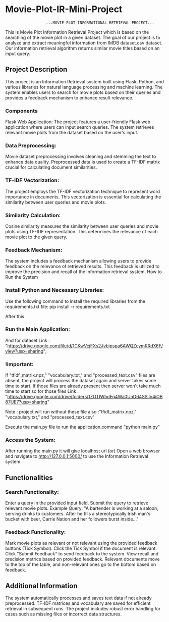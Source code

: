 # Movie-Plot-IR-Mini-Project

                      ...MOVIE PLOT INFORMATIONAL RETRIEVAL PROJECT...

This is Movie Plot Information Retrieval Project which is based on the searching of the movie plot in a given dataset.
The goal of our project is to analyze and extract meaningful information from IMDB dataset.csv dataset.
Our information retrieval algorithm returns similar movie titles based on an input query.

## Project Description

This project is an Information Retrieval system built using Flask, Python, and various libraries for natural language processing and machine learning. The system enables users to search for movie plots based on their queries and provides a feedback mechanism to enhance result relevance.

### Components

Flask Web Application:
The project features a user-friendly Flask web application where users can input search queries.
The system retrieves relevant movie plots from the dataset based on the user's input.

### Data Preprocessing:
Movie dataset preprocessing involves cleaning and stemming the text to enhance data quality.
Preprocessed data is used to create a TF-IDF matrix crucial for calculating document similarities.

### TF-IDF Vectorization:
The project employs the TF-IDF vectorization technique to represent word importance in documents.
This vectorization is essential for calculating the similarity between user queries and movie plots.

### Similarity Calculation:
Cosine similarity measures the similarity between user queries and movie plots using TF-IDF representation.
This determines the relevance of each movie plot to the given query.

### Feedback Mechanism:
The system includes a feedback mechanism allowing users to provide feedback on the relevance of retrieved results.
This feedback is utilized to improve the precision and recall of the information retrieval system.
How to Run the System

### Install Python and Necessary Libraries:

Use the following command to install the required libraries from the requirements.txt file:
pip install -r requirements.txt

After this 

### Run the Main Application:

And for dataset Link : "https://drive.google.com/file/d/1CKwVcjFXs2Jvbipspa6AWQZcymRRdX6F/view?usp=sharing";

### !important:
If "tfidf_matrix.npz," "vocabulary.txt," and "processed_text.csv" files are absent, the project will process the dataset again and server takes some time to start.
If those files are already present then server won't take much time to start
so for those files Link : "https://drive.google.com/drive/folders/1ZOTIWhdFp4Wa0UnD64SSlIn4iOB87UE7?usp=sharing"

Note : project will run without these file also :"tfidf_matrix.npz," "vocabulary.txt," and "processed_text.csv"

Execute the main.py file to run the application.command "python main.py"


### Access the System:

After running the main.py it will give localhost url
                     (or)
Open a web browser and navigate to http://127.0.0.1:5000/ to use the Information Retrieval system.

## Functionalities

### Search Functionality:
Enter a query in the provided input field.
Submit the query to retrieve relevant movie plots.
Example Query:
"A bartender is working at a saloon, serving drinks to customers. After he fills a stereotypically Irish man's bucket with beer, Carrie Nation and her followers burst inside..."

### Feedback Functionality:
Mark movie plots as relevant or not relevant using the provided feedback buttons (Tick Symbol).
Click the Tick Symbol if the document is relevant.
Click "Submit Feedback" to send feedback to the system.
View recall and precision metrics based on provided feedback.
Relevant documents move to the top of the table, and non-relevant ones go to the bottom based on feedback.

## Additional Information

The system automatically processes and saves text data if not already preprocessed.
TF-IDF matrices and vocabulary are saved for efficient retrieval in subsequent runs.
The project includes robust error handling for cases such as missing files or incorrect data structures.